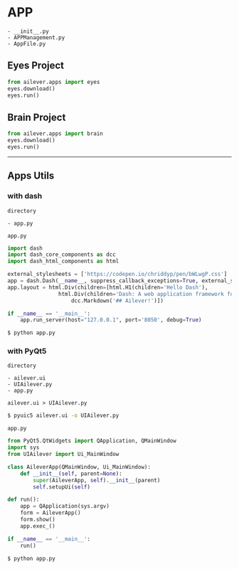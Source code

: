 # APP
```
- __init__.py
- APPManagement.py
- AppFile.py
```

## Eyes Project
```python
from ailever.apps import eyes
eyes.download()
eyes.run()
```

## Brain Project
```python
from ailever.apps import brain
eyes.download()
eyes.run()
```

<hr>

## Apps Utils
### with dash
`directory`
```
- app.py
```
`app.py`
```python
import dash
import dash_core_components as dcc
import dash_html_components as html

external_stylesheets = ['https://codepen.io/chriddyp/pen/bWLwgP.css']
app = dash.Dash(__name__, suppress_callback_exceptions=True, external_stylesheets=external_stylesheets)
app.layout = html.Div(children=[html.H1(children='Hello Dash'),
				html.Div(children='Dash: A web application framework for Python.'),
    				dcc.Markdown('## Ailever!')])

if __name__ == '__main__':
    app.run_server(host="127.0.0.1", port='8050', debug=True)
```
```bash
$ python app.py
```

### with PyQt5
`directory`
```
- ailever.ui
- UIAilever.py
- app.py
```
`ailever.ui > UIAilever.py`
```bash
$ pyuic5 ailever.ui -o UIAilever.py
```
`app.py`
```python
from PyQt5.QtWidgets import QApplication, QMainWindow
import sys
from UIAilever import Ui_MainWindow

class AileverApp(QMainWindow, Ui_MainWindow):
    def __init__(self, parent=None):
        super(AileverApp, self).__init__(parent)
        self.setupUi(self)

def run():
    app = QApplication(sys.argv)
    form = AileverApp()
    form.show()
    app.exec_()

if __name__ == '__main__':
    run()
```
```bash
$ python app.py
```
